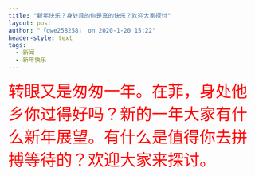 ```yaml
---
title: "新年快乐？身处菲的你是真的快乐？欢迎大家探讨"
layout: post
author: "「qwe258258」 on 2020-1-20 15:22"
header-style: text
tags:
  - 新闻
  - 新年快乐
---
```


<head></head>
<body>
 <font face="楷体, 楷体_GB2312"><font size="6"><font color="#ff0000">转眼又是匆匆一年。在菲，身处他乡你过得好吗？新的一年大家有什么新年展望。有什么是值得你去拼搏等待的？欢迎大家来探讨。</font></font></font>
 <br>
</body>


